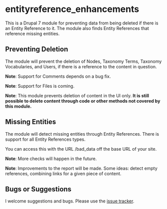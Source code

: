 # entityreference_enhancements
This is a Drupal 7 module for preventing data from being deleted if there is an Entity Reference to it.  The module 
also finds Entity References that reference missing entities.

## Preventing Deletion
The module will prevent the deletion of Nodes, Taxonomy Terms, Taxonomy Vocabularies, and Users, if there
is a reference to the content in question.  

**Note**: Support for Comments depends on a bug fix.

**Note**: Support for Files is coming.

**Note**: This module prevents deletion of content in the UI only. **It is still possible to delete content through code
or other methods not covered by this module.**

## Missing Entities
The module will detect missing entities through Entity References.  There is support for all Entity References types.

You can access this with the URL /bad_data off the base URL of your site.

**Note**: More checks will happen in the future.

**Note**: Improvements to the report will be made.  Some ideas: detect empty references, combining links for a given 
piece of content. 


## Bugs or Suggestions
I welcome suggestions and bugs.  Please use the [issue tracker](https://github.com/kdborg/entityreference_enhancements/issues/).


